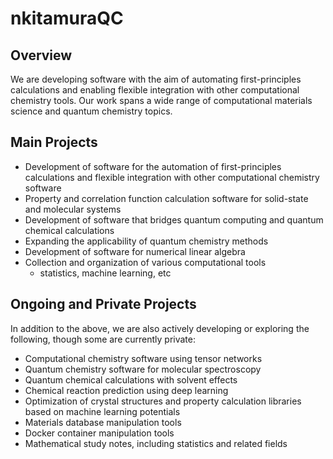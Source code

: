 # nkitamuraQC

## Overview

We are developing software with the aim of automating first-principles calculations and enabling flexible integration with other computational chemistry tools. Our work spans a wide range of computational materials science and quantum chemistry topics.

## Main Projects

- Development of software for the automation of first-principles calculations and flexible integration with other computational chemistry software
- Property and correlation function calculation software for solid-state and molecular systems
- Development of software that bridges quantum computing and quantum chemical calculations
- Expanding the applicability of quantum chemistry methods
- Development of software for numerical linear algebra
- Collection and organization of various computational tools
  - statistics, machine learning, etc

## Ongoing and Private Projects

In addition to the above, we are also actively developing or exploring the following, though some are currently private:

- Computational chemistry software using tensor networks
- Quantum chemistry software for molecular spectroscopy
- Quantum chemical calculations with solvent effects
- Chemical reaction prediction using deep learning
- Optimization of crystal structures and property calculation libraries based on machine learning potentials
- Materials database manipulation tools
- Docker container manipulation tools
- Mathematical study notes, including statistics and related fields
